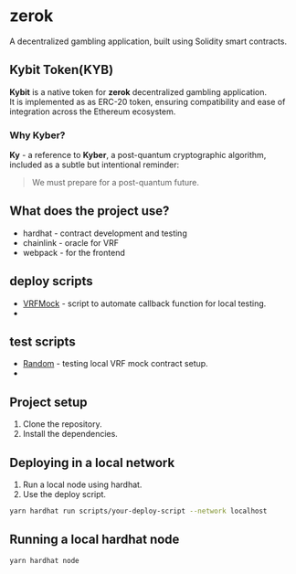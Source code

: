 # zerok

A decentralized gambling application,
built using Solidity smart contracts.  

## Kybit Token(KYB)

**Kybit** is a native token for **zerok** decentralized gambling application.  
It is implemented as as ERC-20 token,
ensuring compatibility and ease of integration
across the Ethereum ecosystem.  

### Why Kyber?

**Ky** - a reference to **Kyber**, a post-quantum cryptographic algorithm,
included as a subtle but intentional reminder:
> We must prepare for a post-quantum future.

## What does the project use?

- hardhat - contract development and testing  
- chainlink - oracle for VRF  
- webpack - for the frontend  

## deploy scripts

- [VRFMock](./scripts/VRFMock.ts) - script to automate callback function for local testing.
-

## test scripts

- [Random](./test/Random.ts) - testing local VRF mock contract setup.
-

## Project setup

1. Clone the repository.  
2. Install the dependencies.  

## Deploying in a local network

1. Run a local node using hardhat.
2. Use the deploy script.

```bash
yarn hardhat run scripts/your-deploy-script --network localhost
```

## Running a local hardhat node

```bash
yarn hardhat node
```
